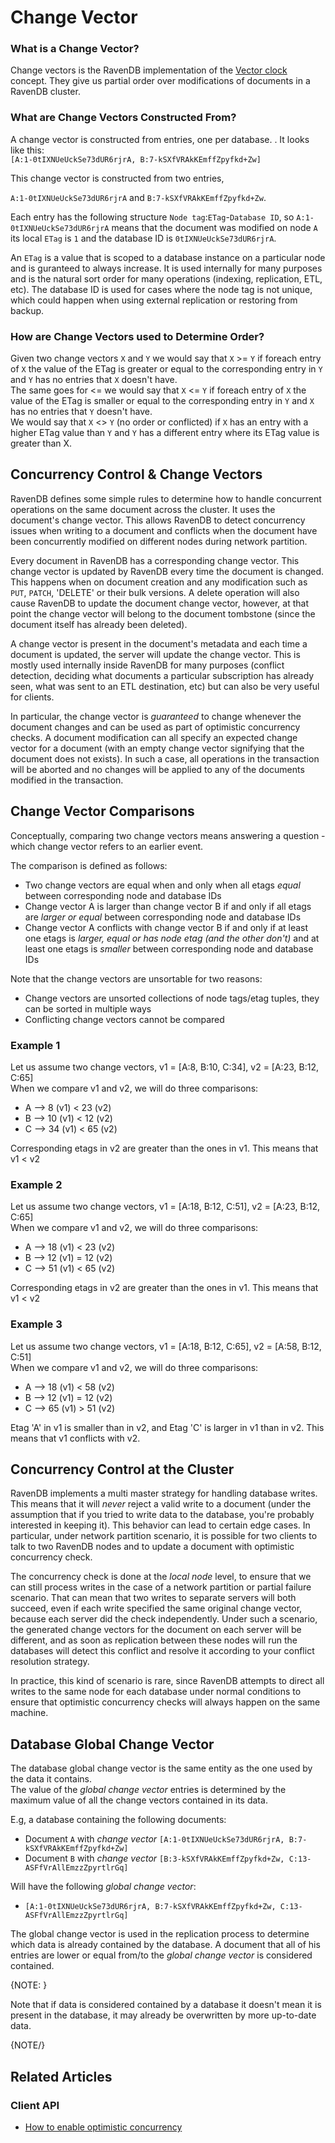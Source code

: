 ﻿# Change Vector

### What is a Change Vector?
Change vectors is the RavenDB implementation of the [Vector clock](https://en.wikipedia.org/wiki/Vector_clock) concept.
They give us partial order over modifications of documents in a RavenDB cluster.

### What are Change Vectors Constructed From?
A change vector is constructed from entries, one per database. 
.
It looks like this:  
`[A:1-0tIXNUeUckSe73dUR6rjrA, B:7-kSXfVRAkKEmffZpyfkd+Zw]`

This change vector is constructed from two entries,  

`A:1-0tIXNUeUckSe73dUR6rjrA` and `B:7-kSXfVRAkKEmffZpyfkd+Zw`.  

Each entry has the following structure `Node tag`:`ETag`-`Database ID`, so `A:1-0tIXNUeUckSe73dUR6rjrA` means that
the document was modified on node `A` its local `ETag` is `1` and the database ID is `0tIXNUeUckSe73dUR6rjrA`.  

An `ETag` is a value that is scoped to a database instance on a particular node and is guranteed to always increase. It is used internally for many purposes and is the natural
sort order for many operations (indexing, replication, ETL, etc).
The database ID is used for cases where the node tag is not unique, which could happen when using external replication or restoring from backup.

### How are Change Vectors used to Determine Order?
Given two change vectors `X` and `Y` we would say that `X` >= `Y` if foreach entry of `X` the value of the ETag is greater or equal to the corresponding entry in `Y` and `Y` has no entries that `X` doesn't have.  
The same goes for <= we would say that `X` <= `Y` if foreach entry of `X` the value of the ETag is smaller or equal to the corresponding entry in `Y` and `X` has no entries that `Y` doesn't have.  
We would say that `X` <> `Y` (no order or conflicted) if `X` has an entry with a higher ETag value than `Y` and `Y` has a different entry where its ETag value is greater than X.

## Concurrency Control & Change Vectors

RavenDB defines some simple rules to determine how to handle concurrent operations on the same document across the cluster. It uses the document's change vector.
This allows RavenDB to detect concurrency issues when writing to a document and conflicts when the document have been concurrently modified on different nodes during network partition.

Every document in RavenDB has a corresponding change vector. This change vector is updated by RavenDB every time the document is changed. This happens when on document creation and 
any modification such as `PUT`, `PATCH`, 'DELETE' or their bulk versions. A delete operation will also cause RavenDB to update the document change vector, however, at that point the change vector will belong to
the document tombstone (since the document itself has already been deleted).

A change vector is present in the document's metadata and each time
a document is updated, the server will update the change vector. This is mostly used internally inside RavenDB for many purposes (conflict detection, deciding what documents a particular
subscription has already seen, what was sent to an ETL destination, etc) but can also be very useful for clients.

In particular, the change vector is _guaranteed_ to change whenever the document changes and can be used as part of optimistic concurrency checks. A document modification can all specify an expected change vector for a document (with an empty change vector signifying that the document does not exists). In such a case, all operations in the 
transaction will be aborted and no changes will be applied to any of the documents modified in the transaction.

## Change Vector Comparisons
Conceptually, comparing two change vectors means answering a question - which change vector refers to an earlier event.  

The comparison is defined as follows:  
  
* Two change vectors are equal when and only when all etags _equal_ between corresponding node and database IDs
* Change vector A is larger than change vector B if and only if all etags are _larger or equal_ between corresponding node and database IDs
* Change vector A conflicts with change vector B if and only if at least one etags is _larger, equal or has node etag (and the other don't)_ and at least one etags is _smaller_ between corresponding node and database IDs
  
Note that the change vectors are unsortable for two reasons:

* Change vectors are unsorted collections of node tags/etag tuples, they can be sorted in multiple ways
* Conflicting change vectors cannot be compared
  
### Example 1
Let us assume two change vectors, v1 = [A:8, B:10, C:34], v2 = [A:23, B:12, C:65]  
When we compare v1 and v2, we will do three comparisons:

* A --> 8 (v1) < 23 (v2)
* B --> 10 (v1) < 12 (v2)
* C --> 34 (v1) < 65 (v2)
  
Corresponding etags in v2 are greater than the ones in v1. This means that v1 < v2

### Example 2
Let us assume two change vectors, v1 = [A:18, B:12, C:51], v2 = [A:23, B:12, C:65]  
When we compare v1 and v2, we will do three comparisons:

* A --> 18 (v1) < 23 (v2)
* B --> 12 (v1) = 12 (v2)
* C --> 51 (v1) < 65 (v2)
  
Corresponding etags in v2 are greater than the ones in v1. This means that v1 < v2


### Example 3
Let us assume two change vectors, v1 = [A:18, B:12, C:65], v2 = [A:58, B:12, C:51]  
When we compare v1 and v2, we will do three comparisons:

* A --> 18 (v1) < 58 (v2)
* B --> 12 (v1) = 12 (v2)
* C --> 65 (v1) > 51 (v2)
  
Etag 'A' in v1 is smaller than in v2, and Etag 'C' is larger in v1 than in v2. This means that v1 conflicts with v2.  

## Concurrency Control at the Cluster

RavenDB implements a multi master strategy for handling database writes. This means that it will _never_ reject a valid write to a document (under the assumption that if you tried to write
data to the database, you're probably interested in keeping it). This behavior can lead to certain edge cases. In particular, under network partition scenario, it is possible for two clients
to talk to two RavenDB nodes and to update a document with optimistic concurrency check. 

The concurrency check is done at the _local node_ level, to ensure that we can still process writes in the case of a network partition or partial failure scenario. That can mean that two
writes to separate servers will both succeed, even if each write specified the same original change vector, because each server did the check independently. Under such a scenario, the 
generated change vectors for the document on each server will be different, and as soon as replication between these nodes will run the databases will detect this conflict and resolve
it according to your conflict resolution strategy.

In practice, this kind of scenario is rare, since RavenDB attempts to direct all writes to the same node for each database under normal conditions to
ensure that optimistic concurrency checks will always happen on the same machine.

## Database Global Change Vector
The database global change vector is the same entity as the one used by the data it contains.  
The value of the _global change vector_ entries is determined by the maximum value of all the change vectors contained in its data.  

E.g, a database containing the following documents:  

* Document `A` with _change vector_ `[A:1-0tIXNUeUckSe73dUR6rjrA, B:7-kSXfVRAkKEmffZpyfkd+Zw]`
* Document `B` with _change vector_ `[B:3-kSXfVRAkKEmffZpyfkd+Zw, C:13-ASFfVrAllEmzzZpyrtlrGq]`

Will have the following _global change vector_:

* `[A:1-0tIXNUeUckSe73dUR6rjrA, B:7-kSXfVRAkKEmffZpyfkd+Zw, C:13-ASFfVrAllEmzzZpyrtlrGq]`

The global change vector is used in the replication process to determine which data is already contained by the database.
A document that all of his entries are lower or equal from/to the _global change vector_ is considered contained.

{NOTE: }

Note that if data is considered contained by a database it doesn't mean it is present in the database, it may already be overwritten by more up-to-date data.  

{NOTE/}

## Related Articles

### Client API

- [How to enable optimistic concurrency](../../../client-api/session/configuration/how-to-enable-optimistic-concurrency)

